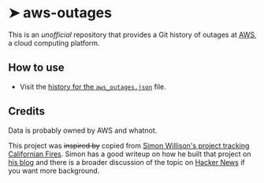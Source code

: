 # ➤ aws-outages

This is an *unofficial* repository that provides a Git history of outages at [AWS](https://aws.amazon.com), a cloud computing platform.

## How to use

- Visit the [history for the `aws_outages.json`](https://github.com/outages/aws-outages/commits/main/aws_outages.json) file.

## Credits

Data is probably owned by AWS and whatnot.

This project was ~~inspired by~~ copied from [Simon Willison's project tracking Californian Fires](https://simonwillison.net/2020/Oct/9/git-scraping/). Simon has a good writeup on how he built that project on [his blog](https://simonwillison.net/2020/Oct/9/git-scraping/) and there is a broader discussion of the topic on [Hacker News](https://news.ycombinator.com/item?id=24732943) if you want more background.


